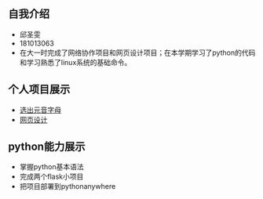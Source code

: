 ## 自我介绍
* 邱圣雯
* 181013063
* 在大一时完成了网络协作项目和网页设计项目；在本学期学习了python的代码和学习熟悉了linux系统的基础命令。

## 个人项目展示
* [选出元音字母](http://qswing.pythonanywhere.com/)
* [网页设计](http://qswing.gitee.io/)

## python能力展示
* 掌握python基本语法
* 完成两个flask小项目
* 把项目部署到pythonanywhere

